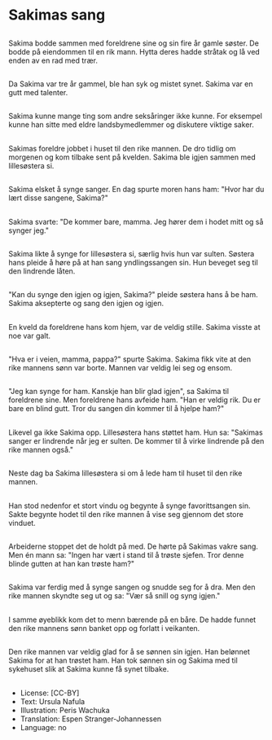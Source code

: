 # Sakimas sang

##
Sakima bodde sammen med foreldrene sine og sin fire år gamle søster. De bodde på eiendommen til en rik mann. Hytta deres hadde stråtak og lå ved enden av en rad med trær.

##
Da Sakima var tre år gammel, ble han syk og mistet synet. Sakima var en gutt med talenter.

##
Sakima kunne mange ting som andre seksåringer ikke kunne. For eksempel kunne han sitte med eldre landsbymedlemmer og diskutere viktige saker.

##
Sakimas foreldre jobbet i huset til den rike mannen. De dro tidlig om morgenen og kom tilbake sent på kvelden. Sakima ble igjen sammen med lillesøstera si.

##
Sakima elsket å synge sanger. En dag spurte moren hans ham: "Hvor har du lært disse sangene, Sakima?"

##
Sakima svarte: "De kommer bare, mamma. Jeg hører dem i hodet mitt og så synger jeg."

##
Sakima likte å synge for lillesøstera si, særlig hvis hun var sulten. Søstera hans pleide å høre på at han sang yndlingssangen sin. Hun beveget seg til den lindrende låten.

##
"Kan du synge den igjen og igjen, Sakima?" pleide søstera hans å be ham. Sakima aksepterte og sang den igjen og igjen.

##
En kveld da foreldrene hans kom hjem, var de veldig stille. Sakima visste at noe var galt.

##
"Hva er i veien, mamma, pappa?" spurte Sakima. Sakima fikk vite at den rike mannens sønn var borte. Mannen var veldig lei seg og ensom.

##
"Jeg kan synge for ham. Kanskje han blir glad igjen", sa Sakima til foreldrene sine. Men foreldrene hans avfeide ham. "Han er veldig rik. Du er bare en blind gutt. Tror du sangen din kommer til å hjelpe ham?"

##
Likevel ga ikke Sakima opp. Lillesøstera hans støttet ham. Hun sa: "Sakimas sanger er lindrende når jeg er sulten. De kommer til å virke lindrende på den rike mannen også."

##
Neste dag ba Sakima lillesøstera si om å lede ham til huset til den rike mannen.

##
Han stod nedenfor et stort vindu og begynte å synge favorittsangen sin. Sakte begynte hodet til den rike mannen å vise seg gjennom det store vinduet.

##
Arbeiderne stoppet det de holdt på med. De hørte på Sakimas vakre sang. Men én mann sa: "Ingen har vært i stand til å trøste sjefen. Tror denne blinde gutten at han kan trøste ham?"

##
Sakima var ferdig med å synge sangen og snudde seg for å dra. Men den rike mannen skyndte seg ut og sa: "Vær så snill og syng igjen."

##
I samme øyeblikk kom det to menn bærende på en båre. De hadde funnet den rike mannens sønn banket opp og forlatt i veikanten.

##
Den rike mannen var veldig glad for å se sønnen sin igjen. Han belønnet Sakima for at han trøstet ham. Han tok sønnen sin og Sakima med til sykehuset slik at Sakima kunne få synet tilbake.

##
* License: [CC-BY]
* Text: Ursula Nafula
* Illustration: Peris Wachuka
* Translation: Espen Stranger-Johannessen
* Language: no
